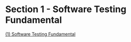 # Section 1 - Software Testing Fundamental
[(1) Software Testing Fundamental](https://docs.google.com/document/d/1uAxWIpt-5Ma--4TydGvV-ysouDzeTZcP/edit)
